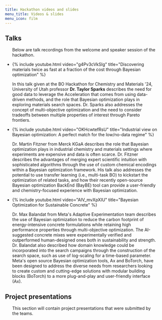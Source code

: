 ```yaml
---
title: Hackathon videos and slides
menu_title: Videos & slides
menu_icon: film
---
```


## Talks

<ul class="grid">

Below are talk recordings from the welcome and speaker session of the hackathon.

<li class="video" markdown="1">

{% include youtube.html video="g4Pv3cVkSIg" title="Discovering materials twice as fast at a fraction of the cost through Bayesian optimization" %}


In this talk given at the BO Hackathon for Chemistry and Materials '24, University of Utah professor **Dr. Taylor Sparks** describes the need for good data to leverage the Acceleration that comes from using data-driven methods, and the role that Bayesian optimization plays in exploring materials search spaces. Dr. Sparks also addresses the concept of multi-objective optimization and the need to consider tradeoffs between multiple properties of interest through Pareto frontiers.
</li>

<li class="video" markdown="1">
{% include youtube.html video="OKHcwtefRsU" title="Industrial view on Bayesian optimization: A perfect match for the low/no-data regime" %}

Dr. Martin Fitzner from Merck KGaA describes the role that Bayesian optimization plays in industrial chemistry and materials settings where experiments are expensive and data is often scarce. Dr. Fitzner describes the advantages of merging expert scientific intuition with sophisticated algorithms through the use of custom chemical encodings within a Bayesian optimization framework. His talk also addresses the potential to use transfer learning (i.e., multi-task BO) to kickstart the optimization of related tasks, and how their recently open-source Bayesian optimization BackEnd (BayBE) tool can provide a user-friendly and chemistry-focused experience with Bayesian optimization.
</li>

<li class="video" markdown="1">
{% include youtube.html video="AIV_mvXpXIU" title="Bayesian Optimization for Sustainable Concrete" %}

Dr. Max Balandat from Meta's Adaptive Experimentation team describes the use of Bayesian optimization to reduce the carbon footprint of energy-intensive concrete formulations while retaining high performance properties through multi-objective optimization. The AI-suggested concrete mixes were experimentally verified and outperformed human-designed ones both in sustainability and strength. Dr. Balandat also described how domain knowledge could be incorporated into the search campaigns through the construction of the search space, such as use of log-scaling for a time-based parameter. Meta's open source Bayesian optimization tools, Ax and BoTorch, have been designed to address the diverse needs from researchers looking to create custom and cutting-edge solutions with modular building blocks (BoTorch) to a more plug-and-play and user-friendly interface (Ax).
</li>

</ul>

## Project presentations

<ul class="grid">

This section will contain project presentations that were submitted by the teams.

<!-- <li class="video" markdown="1">
{% include youtube.html video="lIanN0DI9R8" title="Project 1 ..." %}

Project description...
</li>

<li class="video" markdown="1">
{% include youtube.html video="lIanN0DI9R8" title="Project 2 ..." %}

Another video...
</li> -->

</ul>
